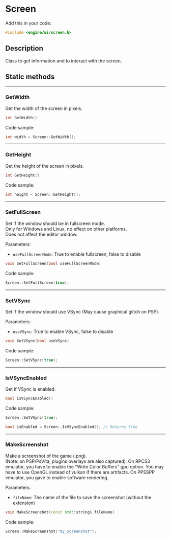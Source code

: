 # Screen

Add this in your code:
```cpp
#include <engine/ui/screen.h>
```

## Description

Class to get information and to interact with the screen.

## Static methods

---
### GetWidth
Get the width of the screen in pixels.
```cpp
int GetWidth()
```
Code sample:
```cpp
int width = Screen::GetWidth();
```

---
### GetHeight
Get the height of the screen in pixels.
```cpp
int GetHeight()
```
Code sample:
```cpp
int height = Screen::GetHeight();
```

---
### SetFullScreen
Set if the window should be in fullscreen mode.<br>
Only for Windows and Linux, no effect on other platforms.<br>
Does not affect the editor window.

Parameters:
- `useFullScreenMode`: True to enable fullscreen, false to disable
```cpp
void SetFullScreen(bool useFullScreenMode)
```
Code sample:
```cpp
Screen::SetFullScreen(true);
```

---
### SetVSync
Set if the window should use VSync (May cause graphical glitch on PSP).

Parameters:
- `useVSync`: True to enable VSync, false to disable
```cpp
void SetVSync(bool useVSync)
```
Code sample:
```cpp
Screen::SetVSync(true);
```

---
### IsVSyncEnabled
Get if VSync is enabled.
```cpp
bool IsVSyncEnabled()
```
Code sample:
```cpp
Screen::SetVSync(true);

bool isEnabled = Screen::IsVSyncEnabled(); // Returns true
```

---
### MakeScreenshot
Make a screenshot of the game (.png).<br>
(Note: on PSP/PsVita, plugins overlays are also captured).
On RPCS3 emulator, you have to enable the "Write Color Buffers" gpu option. You may have to use OpenGL instead of vulkan if there are artifacts.
On PPSSPP emulator, you gave to enable software rendering.

Parameters:
- `fileName`: The name of the file to save the screenshot (without the extension)
```cpp
void MakeScreenshot(const std::string& fileName)
```
Code sample:
```cpp
Screen::MakeScreenshot("my_screenshot");
```